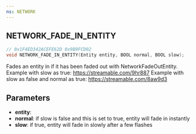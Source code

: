 ```yaml
---
ns: NETWORK
---
```

## NETWORK_FADE_IN_ENTITY

```c
// 0x1F4ED342ACEFE62D 0x9B9FCD02
void NETWORK_FADE_IN_ENTITY(Entity entity, BOOL normal, BOOL slow);
```

Fades an entity in if it has been faded out with NetworkFadeOutEntity.
Example with slow as true: https://streamable.com/9hr887
Example with slow as false and normal as true: https://streamable.com/8aw9d3

## Parameters
* **entity**: 
* **normal**: if slow is false and this is set to true, entity will fade in instantly
* **slow**: if true, entity will fade in slowly after a few flashes
